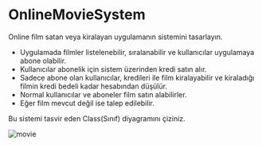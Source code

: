 # OnlineMovieSystem

Online film satan veya kiralayan uygulamanın sistemini tasarlayın.
- Uygulamada filmler listelenebilir, sıralanabilir ve kullanıcılar uygulamaya abone olabilir.
- Kullanıcılar abonelik için sistem üzerinden kredi satın alır.
- Sadece abone olan kullanıcılar, kredileri ile film kiralayabilir ve kiraladığı filmin kredi bedeli kadar hesabından düşülür.
- Normal kullanıcılar ve aboneler film satın alabilirler.
- Eğer film mevcut değil ise talep edilebilir.<br>

Bu sistemi tasvir eden Class(Sınıf) diyagramını çiziniz.

![movie](https://github.com/busraakay/PatikaOOP/blob/master/OnlineMovieSystem/onlineMovieSystem.png)
